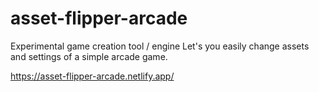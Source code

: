 # asset-flipper-arcade

Experimental game creation tool / engine
Let's you easily change assets and settings of a simple arcade game.

https://asset-flipper-arcade.netlify.app/
